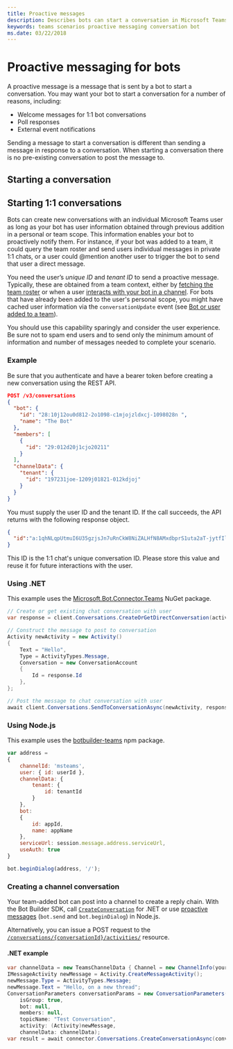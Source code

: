 ```yaml
---
title: Proactive messages
description: Describes bots can start a conversation in Microsoft Teams
keywords: teams scenarios proactive messaging conversation bot
ms.date: 03/22/2018
---
```

# Proactive messaging for bots

A proactive message is a message that is sent by a bot to start a conversation. You may want your bot to start a conversation for a number of reasons, including:

- Welcome messages for 1:1 bot conversations
- Poll responses
- External event notifications

Sending a message to start a conversation is different than sending a message in response to a conversation. When starting a conversation there is no pre-existing conversation to post the message to.

## Starting a conversation

## Starting 1:1 conversations

Bots can create new conversations with an individual Microsoft Teams user as long as your bot has user information obtained through previous addition in a personal or team scope. This information enables your bot to proactively notify them. For instance, if your bot was added to a team, it could query the team roster and send users individual messages in private 1:1 chats, or a user could @mention another user to trigger the bot to send that user a direct message.

You need the user’s *unique ID* and *tenant ID* to send a proactive message. Typically, these are   obtained from a team context, either by [fetching the team roster](~/concepts/bots/bots-context#fetching-the-team-roster) or when a user [interacts with your bot in a channel](~/scenarios/bots-conv-channel). For bots that have already been added to the user's personal scope, you might have cached user information via the `conversationUpdate` event (see [Bot or user added to a team](~/concepts/bots/bots-notifications#team-member-or-bot-addition)).

You should use this capability sparingly and consider the user experience. Be sure not to spam end users and to send only the minimum amount of information and number of messages needed to complete your scenario.

### Example

Be sure that you authenticate and have a bearer token before creating a new conversation using the REST API.

```json
POST /v3/conversations
{
  "bot": {
    "id": "28:10j12ou0d812-2o1098-c1mjojzldxcj-1098028n ",
    "name": "The Bot"
  },
  "members": [
    {
      "id": "29:012d20j1cjo20211"
    }
  ],
  "channelData": {
    "tenant": {
      "id": "197231joe-1209j01821-012kdjoj"
    }
  }
}
```

You must supply the user ID and the tenant ID. If the call succeeds, the API returns with the following response object.

```json
{
  "id":"a:1qhNLqpUtmuI6U35gzjsJn7uRnCkW8NiZALHfN8AMxdbprS1uta2aT-jytfIlsZR3UZeg3TsIONNInBHsdjzj3PtfHuhkxxvS1jZZ61UAbw8fIdXcNSJyTJm7YvHFOgxo"
}
```

This ID is the 1:1 chat's unique conversation ID. Please store this value and reuse it for future interactions with the user.

### Using .NET

This example uses the [Microsoft.Bot.Connector.Teams](https://www.nuget.org/packages/Microsoft.Bot.Connector.Teams) NuGet package.

```csharp
// Create or get existing chat conversation with user
var response = client.Conversations.CreateOrGetDirectConversation(activity.Recipient, activity.From, activity.GetTenantId());

// Construct the message to post to conversation
Activity newActivity = new Activity()
{
    Text = "Hello",
    Type = ActivityTypes.Message,
    Conversation = new ConversationAccount
    {
        Id = response.Id
    },
};

// Post the message to chat conversation with user
await client.Conversations.SendToConversationAsync(newActivity, response.Id);
```

### Using Node.js

This example uses the [botbuilder-teams](https://www.npmjs.com/package/botbuilder-teams) npm package.

```js
var address =
{ 
    channelId: 'msteams',
    user: { id: userId },
    channelData: {
        tenant: {
            id: tenantId
        }
    },
    bot:
    {
        id: appId,
        name: appName
    },
    serviceUrl: session.message.address.serviceUrl,
    useAuth: true
}

bot.beginDialog(address, '/');
```

### Creating a channel conversation

Your team-added bot can post into a channel to create a reply chain. With the Bot Builder SDK, call [`CreateConversation`](https://docs.microsoft.com/en-us/bot-framework/dotnet/bot-builder-dotnet-connector#start-a-conversation) for .NET or use [proactive messages](https://docs.microsoft.com/en-us/bot-framework/nodejs/bot-builder-nodejs-proactive-messages) (`bot.send` and `bot.beginDialog`) in Node.js.

Alternatively, you can issue a POST request to the [`/conversations/{conversationId}/activities/`](https://docs.microsoft.com/en-us/bot-framework/rest-api/bot-framework-rest-connector-send-and-receive-messages#send-message) resource.

#### .NET example

```csharp
var channelData = new TeamsChannelData { Channel = new ChannelInfo(yourChannelId) };
IMessageActivity newMessage = Activity.CreateMessageActivity();
newMessage.Type = ActivityTypes.Message;
newMessage.Text = "Hello, on a new thread";
ConversationParameters conversationParams = new ConversationParameters(
    isGroup: true,
    bot: null,
    members: null,
    topicName: "Test Conversation",
    activity: (Activity)newMessage,
    channelData: channelData);
var result = await connector.Conversations.CreateConversationAsync(conversationParams);
```